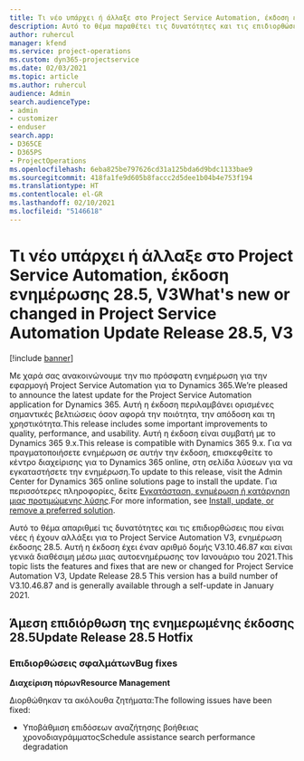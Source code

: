 ```yaml
---
title: Τι νέο υπάρχει ή άλλαξε στο Project Service Automation, έκδοση ενημέρωσης 28.5 Hotfix, V3
description: Αυτό το θέμα παραθέτει τις δυνατότητες και τις επιδιορθώσεις που είναι διαθέσιμες για το Project Service Automation V3, έκδοση ενημέρωσης 28.5 Hotfix, V3.
author: ruhercul
manager: kfend
ms.service: project-operations
ms.custom: dyn365-projectservice
ms.date: 02/03/2021
ms.topic: article
ms.author: ruhercul
audience: Admin
search.audienceType:
- admin
- customizer
- enduser
search.app:
- D365CE
- D365PS
- ProjectOperations
ms.openlocfilehash: 6eba825be797626cd31a125bda6d9bdc1133bae9
ms.sourcegitcommit: 418fa1fe9d605b8faccc2d5dee1b04b4e753f194
ms.translationtype: HT
ms.contentlocale: el-GR
ms.lasthandoff: 02/10/2021
ms.locfileid: "5146618"
---
```

# <a name="whats-new-or-changed-in-project-service-automation-update-release-285-v3"></a><span data-ttu-id="0aae9-103">Τι νέο υπάρχει ή άλλαξε στο Project Service Automation, έκδοση ενημέρωσης 28.5, V3</span><span class="sxs-lookup"><span data-stu-id="0aae9-103">What's new or changed in Project Service Automation Update Release 28.5, V3</span></span>

[!include [banner](../includes/psa-now-project-operations.md)]

<span data-ttu-id="0aae9-104">Με χαρά σας ανακοινώνουμε την πιο πρόσφατη ενημέρωση για την εφαρμογή Project Service Automation για το Dynamics 365.</span><span class="sxs-lookup"><span data-stu-id="0aae9-104">We’re pleased to announce the latest update for the Project Service Automation application for Dynamics 365.</span></span> <span data-ttu-id="0aae9-105">Αυτή η έκδοση περιλαμβάνει ορισμένες σημαντικές βελτιώσεις όσον αφορά την ποιότητα, την απόδοση και τη χρηστικότητα.</span><span class="sxs-lookup"><span data-stu-id="0aae9-105">This release includes some important improvements to quality, performance, and usability.</span></span> <span data-ttu-id="0aae9-106">Αυτή η έκδοση είναι συμβατή με το Dynamics 365 9.x.</span><span class="sxs-lookup"><span data-stu-id="0aae9-106">This release is compatible with Dynamics 365 9.x.</span></span> <span data-ttu-id="0aae9-107">Για να πραγματοποιήσετε ενημέρωση σε αυτήν την έκδοση, επισκεφθείτε το κέντρο διαχείρισης για το Dynamics 365 online, στη σελίδα λύσεων για να εγκαταστήσετε την ενημέρωση.</span><span class="sxs-lookup"><span data-stu-id="0aae9-107">To update to this release, visit the Admin Center for Dynamics 365 online solutions page to install the update.</span></span> <span data-ttu-id="0aae9-108">Για περισσότερες πληροφορίες, δείτε [Εγκατάσταση, ενημέρωση ή κατάργηση μιας προτιμώμενης λύσης](https://docs.microsoft.com/power-platform/admin/install-remove-preferred-solution).</span><span class="sxs-lookup"><span data-stu-id="0aae9-108">For more information, see [Install, update, or remove a preferred solution](https://docs.microsoft.com/power-platform/admin/install-remove-preferred-solution).</span></span>

<span data-ttu-id="0aae9-109">Αυτό το θέμα απαριθμεί τις δυνατότητες και τις επιδιορθώσεις που είναι νέες ή έχουν αλλάξει για το Project Service Automation V3, ενημέρωση έκδοσης 28.5. Αυτή η έκδοση έχει έναν αριθμό δομής V3.10.46.87 και είναι γενικά διαθέσιμη μέσω μιας αυτοενημέρωσης τον Ιανουάριο του 2021.</span><span class="sxs-lookup"><span data-stu-id="0aae9-109">This topic lists the features and fixes that are new or changed for Project Service Automation V3, Update Release 28.5 This version has a build number of V3.10.46.87 and is generally available through a self-update in January 2021.</span></span>

## <a name="update-release-285-hotfix"></a><span data-ttu-id="0aae9-110">Άμεση επιδιόρθωση της ενημερωμένης έκδοσης 28.5</span><span class="sxs-lookup"><span data-stu-id="0aae9-110">Update Release 28.5 Hotfix</span></span>

### <a name="bug-fixes"></a><span data-ttu-id="0aae9-111">Επιδιορθώσεις σφαλμάτων</span><span class="sxs-lookup"><span data-stu-id="0aae9-111">Bug fixes</span></span>

<span data-ttu-id="0aae9-112">**Διαχείριση πόρων**</span><span class="sxs-lookup"><span data-stu-id="0aae9-112">**Resource Management**</span></span>

<span data-ttu-id="0aae9-113">Διορθώθηκαν τα ακόλουθα ζητήματα:</span><span class="sxs-lookup"><span data-stu-id="0aae9-113">The following issues have been fixed:</span></span>

- <span data-ttu-id="0aae9-114">Υποβάθμιση επιδόσεων αναζήτησης βοήθειας χρονοδιαγράμματος</span><span class="sxs-lookup"><span data-stu-id="0aae9-114">Schedule assistance search performance degradation</span></span>

